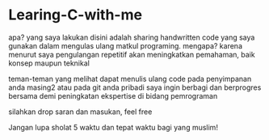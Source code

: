 # Learing-C-with-me

apa? yang saya lakukan disini adalah sharing handwritten code yang saya gunakan dalam mengulas ulang matkul programing.
mengapa? karena menurut saya pengulangan repetitif akan meningkatkan pemahaman, baik konsep maupun teknikal

teman-teman yang melihat dapat menulis ulang code pada penyimpanan anda masing2 atau pada git anda pribadi
saya ingin berbagi dan berprogres bersama demi peningkatan ekspertise di bidang pemrograman

silahkan drop saran dan masukan, feel free

Jangan lupa sholat 5 waktu dan tepat waktu bagi yang muslim!
